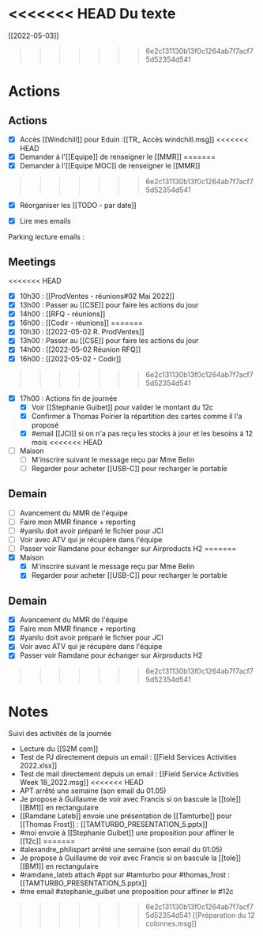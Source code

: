 <<<<<<< HEAD
Du texte
=======
[[2022-05-03]]
>>>>>>> 6e2c131130b13f0c1264ab7f7acf75d52354d541

# Actions
## Actions
- [x] Accès [[Windchill]] pour Eduin :[[TR_ Accès windchill.msg]]
<<<<<<< HEAD
- [x] Demander à l'[[Equipe]] de renseigner le [[MMR]]
=======
- [x] Demander à l'[[Equipe MOC]] de renseigner le [[MMR]]
>>>>>>> 6e2c131130b13f0c1264ab7f7acf75d52354d541
- [x] Réorganiser les [[TODO - par date]]
- [x] Lire mes emails


Parking lecture emails :


## Meetings
<<<<<<< HEAD
- [x] 10h30 : [[ProdVentes - réunions#02 Mai 2022]]
- [x] 13h00 : Passer au [[CSE]] pour faire les actions du jour
- [x] 14h00 : [[RFQ - réunions]]
- [x] 16h00 : [[Codir - réunions]]
=======
- [x] 10h30 : [[2022-05-02 R. ProdVentes]]
- [x] 13h00 : Passer au [[CSE]] pour faire les actions du jour
- [x] 14h00 : [[2022-05-02 Réunion RFQ]]
- [x] 16h00 : [[2022-05-02 - Codir]]
>>>>>>> 6e2c131130b13f0c1264ab7f7acf75d52354d541
- [x] 17h00 : Actions fin de journée
	- [x] Voir [[Stephanie Guibet]] pour valider le montant du 12c
	- [x] Confirmer à Thomas Poirier la répartition des cartes comme il l'a proposé
	- [x] #email [[JCI]] si on n'a pas reçu les stocks à jour et les besoins à 12 mois
<<<<<<< HEAD
- [ ] Maison
	- [ ] M'inscrire suivant le message reçu par Mme Belin
	- [ ] Regarder pour acheter [[USB-C]] pour recharger le portable

## Demain
- [ ] Avancement du MMR de l'équipe
- [ ] Faire mon MMR finance + reporting
- [ ] #yanilu doit avoir préparé le fichier pour JCI
- [ ] Voir avec ATV qui je récupère dans l'équipe
- [ ] Passer voir Ramdane pour échanger sur Airproducts H2
=======
- [x] Maison
	- [x] M'inscrire suivant le message reçu par Mme Belin
	- [x] Regarder pour acheter [[USB-C]] pour recharger le portable

## Demain
- [x] Avancement du MMR de l'équipe
- [x] Faire mon MMR finance + reporting
- [x] #yanilu doit avoir préparé le fichier pour JCI
- [x] Voir avec ATV qui je récupère dans l'équipe
- [x] Passer voir Ramdane pour échanger sur Airproducts H2
>>>>>>> 6e2c131130b13f0c1264ab7f7acf75d52354d541

# Notes
Suivi des activités de la journée
- Lecture du [[S2M com]]
- Test de PJ directement depuis un email : [[Field Services Activities 2022.xlsx]]
- Test de mail directement depuis un email : [[Field Service Activities Week 18_2022.msg]]
<<<<<<< HEAD
- APT arrêté une semaine (son email du 01.05)
- Je propose à Guillaume de voir avec Francis si on bascule la [[tole]] [[BM1]] en rectangulaire
- [[Ramdane Lateb]] envoie une présentation de [[Tamturbo]] pour [[Thomas Frost]] : [[TAMTURBO_PRESENTATION_5.pptx]]
- #moi envoie à [[Stephanie Guibet]] une proposition pour affiner le [[12c]]
=======
- #alexandre_philispart  arrêté une semaine (son email du 01.05)
- Je propose à Guillaume de voir avec Francis si on bascule la [[tole]] [[BM1]] en rectangulaire
- #ramdane_lateb attach #ppt sur #tamturbo pour #thomas_frost  : [[TAMTURBO_PRESENTATION_5.pptx]]
- #me email #stephanie_guibet une proposition pour affiner le #12c
>>>>>>> 6e2c131130b13f0c1264ab7f7acf75d52354d541
	[[Préparation du 12 colonnes.msg]]
	
